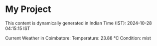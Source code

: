 # My Project

This content is dynamically generated in Indian Time (IST): 2024-10-28 04:15:15 IST


Current Weather in Coimbatore:
Temperature: 23.88 °C
Condition: mist
